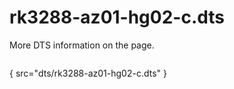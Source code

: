 # rk3288-az01-hg02-c.dts

More DTS information on the [](Linux-DTSs.md) page.

```
```
{ src="dts/rk3288-az01-hg02-c.dts" }

